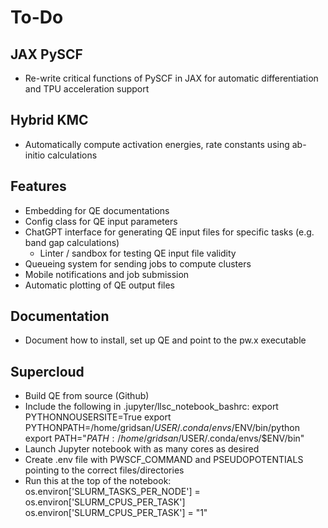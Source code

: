 # To-Do

## JAX PySCF
- Re-write critical functions of PySCF in JAX for automatic differentiation and TPU acceleration support

## Hybrid KMC
- Automatically compute activation energies, rate constants using ab-initio calculations

## Features
- Embedding for QE documentations
- Config class for QE input parameters
- ChatGPT interface for generating QE input files for specific tasks (e.g. band gap calculations)
    - Linter / sandbox for testing QE input file validity
- Queueing system for sending jobs to compute clusters
- Mobile notifications and job submission
- Automatic plotting of QE output files


## Documentation 
- Document how to install, set up QE and point to the pw.x executable

## Supercloud 
- Build QE from source (Github)
- Include the following in .jupyter/llsc_notebook_bashrc:
    export PYTHONNOUSERSITE=True
    export PYTHONPATH=/home/gridsan/$USER/.conda/envs/$ENV/bin/python
    export PATH="${PATH}:/home/gridsan/$USER/.conda/envs/$ENV/bin"
- Launch Jupyter notebook with as many cores as desired
- Create .env file with PWSCF_COMMAND and PSEUDOPOTENTIALS pointing to the correct files/directories
- Run this at the top of the notebook:
    os.environ['SLURM_TASKS_PER_NODE'] = os.environ['SLURM_CPUS_PER_TASK']
    os.environ['SLURM_CPUS_PER_TASK'] = "1"
